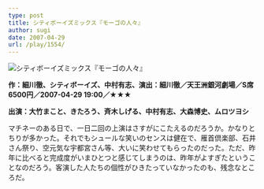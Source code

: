 ```yaml
---
type: post
title: シティボーイズミックス『モーゴの人々』
author: sugi
date: 2007-04-29
url: /play/1554/
---
```

<img src="/images/play/20070429.jpg" alt="シティボーイズミックス『モーゴの人々』" class="alignleft" />

**作：細川徹、シティボーイズ、中村有志、演出：細川徹／天王洲銀河劇場／S席6500円／2007-04-29 19:00／★★★**

**出演：大竹まこと、きたろう、斉木しげる、中村有志、大森博史、ムロツヨシ**

マチネーのある日で、一日二回の上演はさすがにこたえるのだろうか。かなりとちりが多かった。それでもシュールな笑いのセンスは健在で、雁首倶楽部、石井さん祭り、空元気な宇都宮さん等、大いに笑わせてもらったのだった。ただ、昨年に比べると完成度がいまひとつと感じてしまうのは、昨年がよすぎたということなのだろう。客演した人たちの個性がひきたっていなかったのも、残念なところだ。
